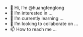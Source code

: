 - 👋 Hi, I’m @huangfenglong
- 👀 I’m interested in ...
- 🌱 I’m currently learning ...
- 💞️ I’m looking to collaborate on ...
- 📫 How to reach me ...

<!---
huangfenglong/huangfenglong is a ✨ special ✨ repository because its `README.md` (this file) appears on your GitHub profile.
You can click the Preview link to take a look at your changes.
--->
